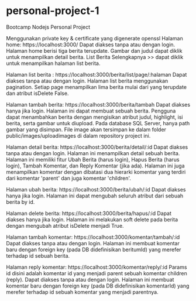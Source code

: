# personal-project-1
Bootcamp Nodejs Personal Project


Menggunakan private key & certificate yang digenerate openssl
Halaman home: https://localhost:3000/
Dapat diakses tanpa atau dengan login.
Halaman home berisi tiga berita terupdate. Gambar dan judul dapat diklik untuk menampilkan detail berita.
List Berita Selengkapnya >> dapat diklik untuk menampilkan halaman list berita.

Halaman list berita : https://localhost:3000/berita/list/page/:halaman
Dapat diakses tanpa atau dengan login.
Halaman list berita menggunakan pagination. Setiap page menampilkan lima berita mulai dari yang terupdate dan atribut isDelete False.

Halaman tambah berita: https://localhost:3000/berita/tambah
Dapat diakses hanya jika login.
Halaman ini dapat membuat sebuah berita. Pengguna dapat menambahkan berita dengan mengisikan atribut judul, highlight, isi berita, serta gambar untuk diupload.
Pada database SQL Server, hanya path gambar yang disimpan. File image akan tersimpan ke dalam folder public/images/uploadimages di dalam repository project ini.

Halaman detail berita: https://localhost:3000/berita/detail/:id
Dapat diakses tanpa atau dengan login.
Halaman ini menampilkan detail sebuah berita.
Halaman ini memiliki fitur Ubah Berita (harus login), Hapus Berita (harus login), Tambah Komentar, dan Reply Komentar (jika ada).
Halaman ini juga menampilkan komentar dengan dibatasi dua hierarki komentar yang terdiri dari komentar 'parent' dan juga komentar 'children'.

Halaman ubah berita: https://localhost:3000/berita/ubah/:id
Dapat diakses hanya jika login.
Halaman ini dapat mengubah seluruh atribut dari sebuah berita by id.

Halaman delete berita: https://localhost:3000/berita/hapus/:id
Dapat diakses hanya jika login.
Halaman ini melakukan soft delete pada berita dengan mengubah atribut isDelete menjadi True.

Halaman tambah komentar: https://localhost:3000/komentar/tambah/:id
Dapat diakses tanpa atau dengan login.
Halaman ini membuat komentar baru dengan foreign key (pada DB didefinisikan beritumId) yang merefer terhadap id sebuah berita.

Halaman reply komentar: https://localhost:3000/komentar/reply/:id
Params id disini adalah komentar id yang menjadi parent sebuah komentar children (reply).
Dapat diakses tanpa atau dengan login.
Halaman ini membuat komentar baru dengan foreign key (pada DB didefinisikan komentarId) yang merefer terhadap id sebuah komentar yang menjadi parentnya.
